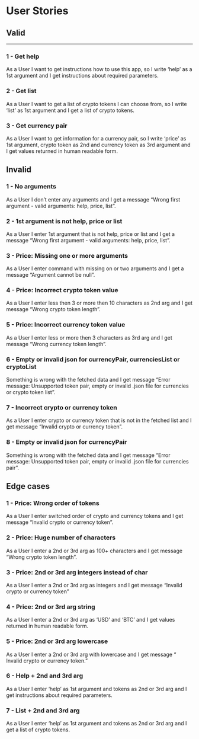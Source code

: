 # User Stories

## Valid

***

### 1 - Get help
As a User I want to get instructions how to use this app,
so I write ‘help’ as a 1st argument
and I get instructions about required parameters.

### 2 - Get list
As a User I want to get a list of crypto tokens I can choose from,
so I write ‘list’ as 1st argument
and I get a list of crypto tokens.

### 3 - Get currency pair
As a User I want to get information for a currency pair,
so I write ‘price’ as 1st argument, crypto token as 2nd and currency token as 3rd argument
and I get values returned in human readable form.


## Invalid

### 1 - No arguments
As a User I don’t enter any arguments
and I get a message “Wrong first argument - valid arguments: help, price, list”.

### 2 - 1st argument is not help, price or list
As a User I enter 1st argument that is not help, price or list
and I get a message “Wrong first argument - valid arguments: help, price, list”.

### 3 - Price: Missing one or more arguments
As a User I enter command with missing on or two arguments
and I get a message “Argument cannot be null”.

### 4 - Price: Incorrect crypto token value
As a User I enter less then 3 or more then 10 characters as 2nd arg
and I get message “Wrong crypto token length”.

### 5 - Price: Incorrect currency token value
As a User I enter less or more then 3 characters as 3rd arg
and I get message “Wrong currency token length”.

### 6 - Empty or invalid json for currencyPair, currenciesList or cryptoList
Something is wrong with the fetched data 
and I get message “Error message: Unsupported token pair, empty or invalid .json file for currencies or crypto token list”.

### 7 - Incorrect crypto or currency token
As a User I enter crypto or currency token that is not in the fetched list
and I get message “Invalid crypto or currency token”.


### 8 - Empty or invalid json for currencyPair
Something is wrong with the fetched data 
and I get message “Error message: Unsupported token pair, empty or invalid .json file for currencies pair”.

## Edge cases

### 1 - Price: Wrong order of tokens
As a User I enter switched order of crypto and currency tokens
and I get message “Invalid crypto or currency token”.

### 2 - Price: Huge number of characters
As a User I enter a 2nd or 3rd arg as 100+ characters
and I get message “Wrong crypto token length”.

### 3 - Price: 2nd or 3rd arg integers instead of char
As a User I enter a 2nd or 3rd arg as integers
and I get message “Invalid crypto or currency token”

### 4 - Price: 2nd or 3rd arg string
As a User I enter a 2nd or 3rd arg as ‘USD’ and ‘BTC’
and I get values returned in human readable form.

### 5 - Price: 2nd or 3rd arg lowercase
As a User I enter a 2nd or 3rd arg with lowercase
and I get message “ Invalid crypto or currency token.”

### 6 - Help + 2nd and 3rd arg
As a User I enter ‘help’ as 1st argument and tokens as 2nd or 3rd arg
and I get instructions about required parameters.

### 7 - List + 2nd and 3rd arg
As a User I enter ‘help’ as 1st argument and tokens as 2nd or 3rd arg
and I get a list of crypto tokens.